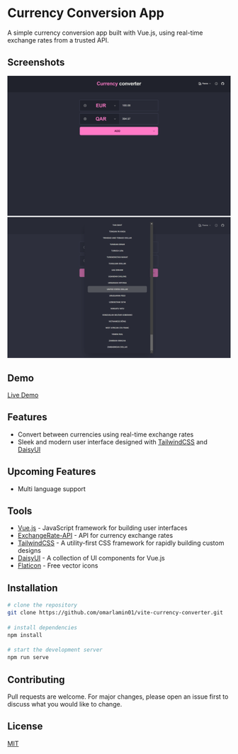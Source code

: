 # Currency Conversion App

A simple currency conversion app built with Vue.js, using real-time exchange rates from a trusted API.

## Screenshots

![screenshot1](https://github.com/omarlamin01/vite-currency-converter/blob/f18bf57017970623cc424638c6ae60a98ae25935/public/images/Screenshot%20(47).png)
![screenshot2](https://github.com/omarlamin01/vite-currency-converter/blob/f18bf57017970623cc424638c6ae60a98ae25935/public/images/Screenshot%20(48).png)

## Demo

[Live Demo](https://vite-currency-converter.vercel.app/)

## Features

- Convert between currencies using real-time exchange rates
- Sleek and modern user interface designed with [TailwindCSS](https://tailwindcss.com/)
  and [DaisyUI](https://daisyui.com/)

## Upcoming Features

- Multi language support

## Tools

- [Vue.js](https://vuejs.org/) - JavaScript framework for building user interfaces
- [ExchangeRate-API](https://www.exchangerate-api.com/) - API for currency exchange rates
- [TailwindCSS](https://tailwindcss.com/) - A utility-first CSS framework for rapidly building custom designs
- [DaisyUI](https://daisyui.com/) - A collection of UI components for Vue.js
- [Flaticon](https://www.flaticon.com/) - Free vector icons

## Installation

```bash
# clone the repository
git clone https://github.com/omarlamin01/vite-currency-converter.git

# install dependencies
npm install

# start the development server
npm run serve
```

## Contributing

Pull requests are welcome. For major changes, please open an issue first to discuss what you would like to change.

## License

[MIT](https://choosealicense.com/licenses/mit/)

